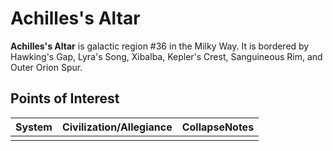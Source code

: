 # Achilles's Altar
**Achilles's Altar** is galactic region #36 in the Milky Way. It is bordered by Hawking's Gap, Lyra's Song, Xibalba, Kepler's Crest, Sanguineous Rim, and Outer Orion Spur.

## Points of Interest

| System | Civilization/Allegiance | CollapseNotes |
| --- | --- | --- |
|  |  |  |